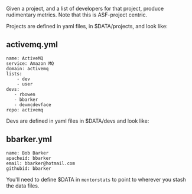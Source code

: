 Given a project, and a list of developers for that project, produce
rudimentary metrics. Note that this is ASF-project centric.

Projects are defined in yaml files, in $DATA/projects, and look like:

activemq.yml
------------

    name: ActiveMQ
    service: Amazon MQ
    domain: activemq
    lists:
        - dev
        - user
    devs:
       - rbowen
       - bbarker
       - devmcdevface
    repo: activemq

Devs are defined in yaml files in $DATA/devs and look like:

bbarker.yml
----------

    name: Bob Barker
    apacheid: bbarker
    email: bbarker@hotmail.com
    githubid: bbarker

You'll need to define $DATA in `mentorstats` to point to wherever you
stash the data files.

